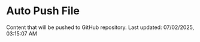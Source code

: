 # Auto Push File

Content that will be pushed to GitHub repository.
Last updated: 07/02/2025, 03:15:07 AM